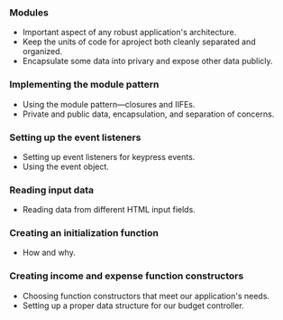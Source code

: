 ### Modules

-   Important aspect of any robust application's architecture.
-   Keep the units of code for aproject both cleanly separated and organized.
-   Encapsulate some data into privary and expose other data publicly.

### Implementing the module pattern

-   Using the module pattern—closures and IIFEs.
-   Private and public data, encapsulation, and separation of concerns.

### Setting up the event listeners

-   Setting up event listeners for keypress events.
-   Using the event object.

### Reading input data

-   Reading data from different HTML input fields.

### Creating an initialization function

-   How and why.

### Creating income and expense function constructors

-   Choosing function constructors that meet our application's needs.
-   Setting up a proper data structure for our budget controller.
